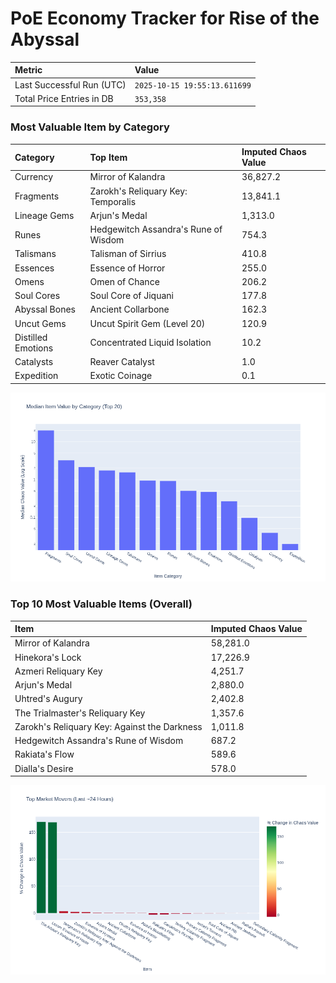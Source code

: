 # PoE Economy Tracker for Rise of the Abyssal

<!-- START_MAINTENANCE -->
| Metric | Value |
|:---|:---|
| Last Successful Run (UTC) | `2025-10-15 19:55:13.611699` |
| Total Price Entries in DB | `353,358` |

<!-- END_MAINTENANCE -->

<!-- START_DATAFRAME_DEBUG -->
<!-- END_DATAFRAME_DEBUG -->

<!-- START_CATEGORY_ANALYSIS -->
### Most Valuable Item by Category
| Category | Top Item | Imputed Chaos Value |
| :--- | :--- | :--- |
| Currency | Mirror of Kalandra | 36,827.2 |
| Fragments | Zarokh's Reliquary Key: Temporalis | 13,841.1 |
| Lineage Gems | Arjun's Medal | 1,313.0 |
| Runes | Hedgewitch Assandra's Rune of Wisdom | 754.3 |
| Talismans | Talisman of Sirrius | 410.8 |
| Essences | Essence of Horror | 255.0 |
| Omens | Omen of Chance | 206.2 |
| Soul Cores | Soul Core of Jiquani | 177.8 |
| Abyssal Bones | Ancient Collarbone | 162.3 |
| Uncut Gems | Uncut Spirit Gem (Level 20) | 120.9 |
| Distilled Emotions | Concentrated Liquid Isolation | 10.2 |
| Catalysts | Reaver Catalyst | 1.0 |
| Expedition | Exotic Coinage | 0.1 |


![Category Analysis Chart](charts/category_analysis.png)
<!-- END_ANALYSIS -->

<!-- START_ANALYSIS -->
### Top 10 Most Valuable Items (Overall)
| Item | Imputed Chaos Value |
| :--- | :--- |
| Mirror of Kalandra | 58,281.0 |
| Hinekora's Lock | 17,226.9 |
| Azmeri Reliquary Key | 4,251.7 |
| Arjun's Medal | 2,880.0 |
| Uhtred's Augury | 2,402.8 |
| The Trialmaster's Reliquary Key | 1,357.6 |
| Zarokh's Reliquary Key: Against the Darkness | 1,011.8 |
| Hedgewitch Assandra's Rune of Wisdom | 687.2 |
| Rakiata's Flow | 589.6 |
| Dialla's Desire | 578.0 |


![Market Movers Chart](charts/market_movers.png)
<!-- END_ANALYSIS -->
